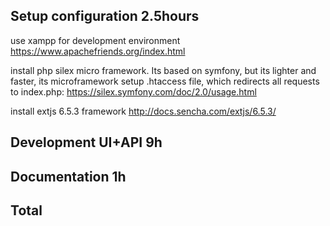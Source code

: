 ## Setup configuration 2.5hours

use xampp for development environment
https://www.apachefriends.org/index.html

install php silex micro framework. Its based on symfony, but its lighter and faster, its microframework
setup .htaccess file, which redirects all requests to index.php:
https://silex.symfony.com/doc/2.0/usage.html

install extjs 6.5.3 framework
http://docs.sencha.com/extjs/6.5.3/

## Development UI+API 9h
## Documentation 1h
## Total